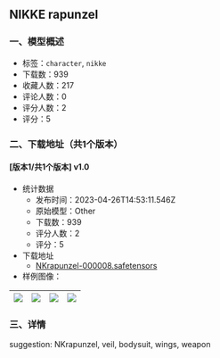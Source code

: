 ## NIKKE rapunzel
### 一、模型概述

- 标签：`character`, `nikke`
- 下载数：939
- 收藏人数：217
- 评论人数：0
- 评分人数：2
- 评分：5

### 二、下载地址（共1个版本）

#### [版本1/共1个版本] v1.0

- 统计数据
  - 发布时间：2023-04-26T14:53:11.546Z
  - 原始模型：Other
  - 下载数：939
  - 评分人数：2
  - 评分：5
- 下载地址
  - [NKrapunzel-000008.safetensors](https://civitai.com/api/download/models/55972)
- 样例图像：

| <img src="https://image.civitai.com/xG1nkqKTMzGDvpLrqFT7WA/4bb71689-bfcb-4f2b-7d94-aa16236acd00/width=450/606406.jpeg" /> | <img src="https://image.civitai.com/xG1nkqKTMzGDvpLrqFT7WA/d1941cc7-6a11-4a59-f70f-7496b852a700/width=450/606405.jpeg" /> | <img src="https://image.civitai.com/xG1nkqKTMzGDvpLrqFT7WA/de57f90d-c406-4a5c-269c-32976887c000/width=450/606408.jpeg" /> | <img src="https://image.civitai.com/xG1nkqKTMzGDvpLrqFT7WA/173c275e-cf1c-45bd-5734-388f7f73de00/width=450/606407.jpeg" /> |
| ---- | ---- | ---- | ---- |


### 三、详情
<p>suggestion: NKrapunzel, veil, bodysuit, wings, weapon</p>
